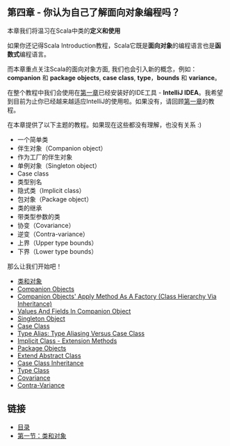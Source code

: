 ## 第四章 - 你认为自己了解面向对象编程吗？

本章我们将温习在Scala中类的**定义和使用**

如果你还记得Scala Introduction教程，Scala它既是**面向对象**的编程语言也是**函数式**编程语言。


而本章重点关注Scala的面向对象方面, 我们也会引入新的概念，例如： **companion** 和 **package** **objects**, **case class**, **type**，**bounds** 和 **variance**。

 
在整个教程中我们会使用在[第一章]()已经安装好的IDE工具 - **IntelliJ IDEA**。我希望到目前为止你已经越来越适应IntelliJ的使用啦。如果没有，请回顾[第一章]()的教程。 

 
在本章提供了以下主题的教程。如果现在这些都没有理解，也没有关系 :)

- 一个简单类
- 伴生对象（Companion object）
- 作为工厂的伴生对象
- 单例对象（Singleton object）
- Case class
- 类型别名
- 隐式类（Implicit class）
- 包对象（Package object）
- 类的继承
- 带类型参数的类
- 协变（Covariance）
- 逆变（Contra-variance）
- 上界（Upper type bounds）
- 下界（Lower type bounds）

那么让我们开始吧！

- [类和对象](http://allaboutscala.com/tutorials/chapter-3-beginner-tutorial-using-classes-scala/scala-tutorial-learn-create-classes-objects/)
- [Companion Objects](http://allaboutscala.com/tutorials/chapter-3-beginner-tutorial-using-classes-scala/scala-tutorial-learn-create-use-companion-objects/)
- [Companion Objects' Apply Method As A Factory (Class Hierarchy Via Inheritance)](http://allaboutscala.com/tutorials/chapter-3-beginner-tutorial-using-classes-scala/scala-tutorial-learn-companion-objects-factory-apply-method-inheritance/)
- [Values And Fields In Companion Object](http://allaboutscala.com/tutorials/chapter-3-beginner-tutorial-using-classes-scala/scala-tutorial-learn-declare-value-fields-companion-object/)
- [Singleton Object](http://allaboutscala.com/tutorials/chapter-3-beginner-tutorial-using-classes-scala/scala-tutorial-learn-declare-use-singleton-objects/)
- [Case Class](http://allaboutscala.com/tutorials/chapter-3-beginner-tutorial-using-classes-scala/scala-tutorial-learn-define-use-case-class/)
- [Type Alias: Type Aliasing Versus Case Class](http://allaboutscala.com/tutorials/chapter-3-beginner-tutorial-using-classes-scala/scala-tutorial-learn-use-type-alias-versus-case-class/)
- [Implicit Class - Extension Methods](http://allaboutscala.com/tutorials/chapter-3-beginner-tutorial-using-classes-scala/scala-tutorial-learn-use-implicit-class-extension-methods/)
- [Package Objects](http://allaboutscala.com/tutorials/chapter-3-beginner-tutorial-using-classes-scala/scala-package-object/)
- [Extend Abstract Class](http://allaboutscala.com/tutorials/chapter-3-beginner-tutorial-using-classes-scala/scala-extend-class/)
- [Case Class Inheritance](http://allaboutscala.com/tutorials/chapter-3-beginner-tutorial-using-classes-scala/scala-extend-case-class/)
- [Type Class](http://allaboutscala.com/tutorials/chapter-3-beginner-tutorial-using-classes-scala/scala-type-class/)
- [Covariance](http://allaboutscala.com/tutorials/chapter-3-beginner-tutorial-using-classes-scala/scala-variance-covariance/)
- [Contra-Variance](http://allaboutscala.com/tutorials/chapter-3-beginner-tutorial-using-classes-scala/scala-variance-contra-variance/)

## 链接
- [目录](scala_tutorial.md)
- [第一节：类和对象](tutorial/4_1.md)